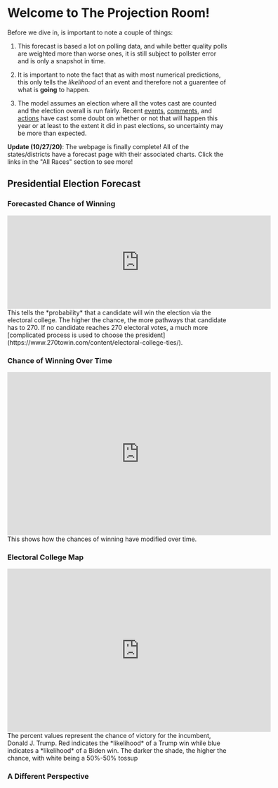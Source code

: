 # Welcome to The Projection Room!

Before we dive in, is important to note a couple of things:

1) This forecast is based a lot on polling data, and while better quality polls are weighted more than worse ones, it is still subject to pollster error and is only a snapshot in time.

2) It is important to note the fact that as with most numerical predictions, this only tells the *likelihood* of an event and therefore not a guarentee of what is **going** to happen.

3) The model assumes an election where all the votes cast are counted and the election overall is run fairly. Recent [events](https://ballotpedia.org/Changes_to_election_dates,_procedures,_and_administration_in_response_to_the_coronavirus_(COVID-19)_pandemic,_2020), [comments](https://www.vox.com/policy-and-politics/2020/9/30/21454325/trump-2020-peaceful-transition-election-stealing), and [actions](https://fivethirtyeight.com/features/five-ways-trump-and-gop-officials-are-undermining-the-election-process/) have cast some doubt on whether or not that will happen this year or at least to the extent it did in past elections, so uncertainty may be more than expected.

**Update (10/27/20)**: The webpage is finally complete! All of the states/districts have a forecast page with their associated charts. Click the links in the "All Races" section to see more!

## Presidential Election Forecast
### Forecasted Chance of Winning
<iframe width="600" height="212" seamless frameborder="0" scrolling="no" src="https://docs.google.com/spreadsheets/d/e/2PACX-1vQT7zI2PyREKcBTf5CJflh-Y0O-B_E0DExA0AQJICXH9gMMJia4ugx6LezMPtNZ3qWxozhOZFA_zbL6/pubchart?oid=1003958298&amp;format=interactive"></iframe>
This tells the *probability* that a candidate will win the election via the electoral college. The higher the chance, the more pathways that candidate has to 270. If no candidate reaches 270 electoral votes, a much more [complicated process is used to choose the president](https://www.270towin.com/content/electoral-college-ties/).

### Chance of Winning Over Time
<iframe width="600" height="371" seamless frameborder="0" scrolling="no" src="https://docs.google.com/spreadsheets/d/e/2PACX-1vQT7zI2PyREKcBTf5CJflh-Y0O-B_E0DExA0AQJICXH9gMMJia4ugx6LezMPtNZ3qWxozhOZFA_zbL6/pubchart?oid=1593274173&amp;format=interactive"></iframe>
This shows how the chances of winning have modified over time.

### Electoral College Map
<iframe width="600" height="371" seamless frameborder="0" scrolling="no" src="https://docs.google.com/spreadsheets/d/e/2PACX-1vRsb4OQeyJBX2P0Od5zN1-S6EGaB4ChjwERt_hbjkp9ck_4XTCZx_SgDzaDxgietocK2hPAtlgFdS6d/pubchart?oid=2086820880&amp;format=interactive"></iframe>
The percent values represent the chance of victory for the incumbent, Donald J. Trump. Red indicates the *likelihood* of a Trump win while blue indicates a *likelihood* of a Biden win. The darker the shade, the higher the chance, with white being a 50%-50% tossup

### A Different Perspective
<html>
        <head></head>
        <body>
                <script type="text/javascript" src="https://www.gstatic.com/charts/loader.js"></script>
                <script type="text/javascript">
        
        google.charts.load('current', {'packages': ['corechart']});

              function drawBubbleChart() {

                var query = new google.visualization.Query('https://docs.google.com/spreadsheets/d/1DLtvZ9YqcIoV_mxNDHvvyTXpaycDfGqPYhaNhJEwe68/gviz/tq?gid=553196491');

                query.setQuery('SELECT A, D, C, B, F LIMIT 57 OFFSET 1');
                query.send(handleQueryResponse);

              }

              function handleQueryResponse(response) {

                if (response.isError()) {
                  alert('Error in query: ' + response.getMessage() + ' ' + response.getDetailedMessage());
                  return;
                }

                var data = response.getDataTable();

                var options = {
                  title: " ",
                  hAxis: {
                    title: "Margin of Victory (%)",
                    //maxValue: 1.25
                  },
                  vAxis: {
                    title: "Chance of Victory",
                    format: 'percent',
                    maxValue: 1.1,
                    minValue: 0.45
                  },
                  sizeAxis: {
                        maxSize: 50,
                        title: "Biden"
                  },
                  colorAxis:{
                        title: "Margin of Victory (%)",
                    colors: ['red', 'white', 'blue']
                  },
                  bubble: {
                    textStyle: {
                      fontSize: 15
                    }
                  }
                }

                //Alter chance to reflect on Joe Biden chance of victory
                for(var i = 0; i < 56; i++){
                        var chance = data.getValue(i, 2);
                        if(chance < 0.5){
                        data.setValue(i, 2, 1 - chance);
                  }
                }

                var chart = new google.visualization.BubbleChart(document.getElementById('series_chart_div'));
                chart.draw(data, options);

              }
              google.charts.setOnLoadCallback(drawBubbleChart);
        </script>
        <div id="series_chart_div" style="width: 900px; height: 500px;"></div>
        </body>
</html>

<i>Visual developed by Brandon Wilson ([@KnightLizard](https://github.com/KnightLizard)) - Computer Science Undergraduate</i>

This view shows all the races with the sizes representing the number of electoral votes they have, the horizontal axis representing the margin of victory (negative for Biden, positive for Trump), and the color/vertical axis representing who has the better odds of winning there (red for Trump, blue for Biden). The darker the shade, the higher the chance.

### Electoral Votes Over Time
<iframe width="600" height="371" seamless frameborder="0" scrolling="no" src="https://docs.google.com/spreadsheets/d/e/2PACX-1vQT7zI2PyREKcBTf5CJflh-Y0O-B_E0DExA0AQJICXH9gMMJia4ugx6LezMPtNZ3qWxozhOZFA_zbL6/pubchart?oid=993494504&amp;format=interactive"></iframe>
A look at how the range of forecasted electoral votes have changed over the course of time. Dotted lines represent the 90% confidence interval for each candidate. Remember, 270 votes are required to win.

### Spread of Electoral Votes
<iframe width="753" height="505" seamless frameborder="0" scrolling="no" src="https://docs.google.com/spreadsheets/d/e/2PACX-1vQT7zI2PyREKcBTf5CJflh-Y0O-B_E0DExA0AQJICXH9gMMJia4ugx6LezMPtNZ3qWxozhOZFA_zbL6/pubchart?oid=1793068855&amp;format=interactive"></iframe>
The spread of the electoral votes for the winner in all of the 40,000 simulations done to make this forecast.

### Forecasted Vote Share
<iframe width="600" height="371" seamless frameborder="0" scrolling="no" src="https://docs.google.com/spreadsheets/d/e/2PACX-1vQT7zI2PyREKcBTf5CJflh-Y0O-B_E0DExA0AQJICXH9gMMJia4ugx6LezMPtNZ3qWxozhOZFA_zbL6/pubchart?oid=1119499338&amp;format=interactive"></iframe>
This is a look at what the vote share could look like on election day using historical data and polling averages.

### Popular Vote Over Time
<iframe width="600" height="371" seamless frameborder="0" scrolling="no" src="https://docs.google.com/spreadsheets/d/e/2PACX-1vQT7zI2PyREKcBTf5CJflh-Y0O-B_E0DExA0AQJICXH9gMMJia4ugx6LezMPtNZ3qWxozhOZFA_zbL6/pubchart?oid=687436770&amp;format=interactive"></iframe>
A look at how the range of the forecasted vote share has changed over the course of time. Dotted lines represent the 90% confidence interval for each candidate.

### Battleground Races
These are the races that are either the most interesting or most likely to get interesting 

[Arizona](https://theprforecast.com/arizona/) | [Colorado](https://theprforecast.com/colorado/) |
[Florida](https://theprforecast.com/florida/) | [Georgia](https://theprforecast.com/georgia/) |
[Iowa](https://theprforecast.com/iowa/) | [Maine (Statewide)](https://theprforecast.com/maine/) |
[Michigan](https://theprforecast.com/michigan/) | [Minnesota](https://theprforecast.com/minnesota/) |
[Nevada](https://theprforecast.com/nevada/) | [New Hampshire](https://theprforecast.com/new-hampshire/) |
[New Mexico](https://theprforecast.com/new-mexico/) | [North Carolina](https://theprforecast.com/north-carolina/) |
[Ohio](https://theprforecast.com/ohio/) | [Pennsylvania](https://theprforecast.com/pennsylvania/) |
[Texas](https://theprforecast.com/texas/) | [Wisconsin](https://theprforecast.com/wisconsin/) | 
[Maine CD-2](https://theprforecast.com/maine-cd-2/) | [Nebraska CD-2](https://theprforecast.com/nebraska-cd-2/)

### Tipping Point
<iframe width="500" height="371" src="https://docs.google.com/spreadsheets/d/e/2PACX-1vQT7zI2PyREKcBTf5CJflh-Y0O-B_E0DExA0AQJICXH9gMMJia4ugx6LezMPtNZ3qWxozhOZFA_zbL6/pubhtml?gid=1871926673&amp;single=true&amp;widget=true&amp;headers=false"></iframe>
The tipping point is defined as the state that gets the eventual winner their 270th electoral vote. Here is a list of the races that are most likely to do just that, along with the forecasted margins of victory (negative if Biden leads, positive if Trump leads). Note that Nebraska and Maine use a [slightly different system](https://www.270towin.com/content/split-electoral-votes-maine-and-nebraska/) to allocate electors than winner-take-all, so the statewide vote for both is denoted with a (S) while the congressional districts are labeled individually.


### Big Board
<iframe width="500" height="371" src="https://docs.google.com/spreadsheets/d/e/2PACX-1vRsb4OQeyJBX2P0Od5zN1-S6EGaB4ChjwERt_hbjkp9ck_4XTCZx_SgDzaDxgietocK2hPAtlgFdS6d/pubhtml?gid=160042951&amp;single=true&amp;widget=true&amp;headers=false"></iframe>
Highlighted bold states are battleground races. Note that the margin of victory is negative if Biden leads and positive if Trump leads. Nebraska and Maine use a [slightly different system](https://www.270towin.com/content/split-electoral-votes-maine-and-nebraska/) to allocate electors than winner-take-all, so the statewide vote for both is denoted with a (S) while the congressional districts are labeled individually.

### All Races
[Alabama](https://theprforecast.com/alabama/)                           | [Alaska](https://theprforecast.com/alaska/)                 |
[Arizona](https://theprforecast.com/arizona/)                           | [Arkansas](https://theprforecast.com/arkansas/)             |
[California](https://theprforecast.com/california/)                     | [Colorado](https://theprforecast.com/colorado/)             |
[Connecticut](https://theprforecast.com/connecticut/)                   | [Delaware](https://theprforecast.com/delaware/)             |
[District of Columbia](https://theprforecast.com/district-of-columbia/) | [Florida](https://theprforecast.com/florida/)               |
[Georgia](https://theprforecast.com/georgia/)                           | [Hawaii](https://theprforecast.com/hawaii/)                 |
[Idaho](https://theprforecast.com/idaho/)                               | [Illinois](https://theprforecast.com/illinois/)             |
[Indiana](https://theprforecast.com/indiana/)                           | [Iowa](https://theprforecast.com/iowa/)                     |
[Kansas](https://theprforecast.com/kansas/)                             | [Kentucky](https://theprforecast.com/kentucky/)             |
[Louisiana](https://theprforecast.com/louisiana/)                       | [Maine (Statewide)](https://theprforecast.com/maine/)       |
[Maryland](https://theprforecast.com/maryland/)                         | [Massachusetts](https://theprforecast.com/massachusetts/)   |
[Michigan](https://theprforecast.com/michigan/)                         | [Minnesota](https://theprforecast.com/minnesota/)           |
[Mississippi](https://theprforecast.com/mississippi/)                   | [Missouri](https://theprforecast.com/missouri/)             |
[Montana](https://theprforecast.com/montana/)                           | [Nebraska (Statewide)](https://theprforecast.com/nebraska/) |
[Nevada](https://theprforecast.com/nevada/)                             | [New Hampshire](https://theprforecast.com/new-hampshire/)   |
[New Jersey](https://theprforecast.com/new-jersey/)                     | [New Mexico](https://theprforecast.com/new-mexico/)         |
[New York](https://theprforecast.com/new-york)                          | [North Carolina](https://theprforecast.com/north-carolina/) |
[North Dakota](https://theprforecast.com/north-dakota/)                 | [Ohio](https://theprforecast.com/ohio/)                     |
[Oklahoma](https://theprforecast.com/oklahoma/)                         | [Oregon](https://theprforecast.com/oregon/)                 |
[Pennsylvania](https://theprforecast.com/pennsylvania/)                 | [Rhode Island](https://theprforecast.com/rhode-island/)     |
[South Carolina](https://theprforecast.com/south-carolina/)             | [South Dakota](https://theprforecast.com/south-dakota/)     |
[Tennessee](https://theprforecast.com/tennessee/)                       | [Texas](https://theprforecast.com/texas/)                   |
[Utah](https://theprforecast.com/utah/)                                 | [Vermont](https://theprforecast.com/vermont/)               |
[Virginia](https://theprforecast.com/virginia/)                         | [Washington](https://theprforecast.com/washington/)         |
[West Virginia](https://theprforecast.com/west-virginia/)               | [Wisconsin](https://theprforecast.com/wisconsin/)           |
[Wyoming](https://theprforecast.com/wyoming/)                           | [Maine CD-1](https://theprforecast.com/maine-cd-1/)         |
[Maine CD-2](https://theprforecast.com/maine-cd-2/)                     | [Nebraska CD-1](https://theprforecast.com/nebraska-cd-1/)   |
[Nebraska CD-2](https://theprforecast.com/nebraska-cd-2/)               | [Nebraska CD-3](https://theprforecast.com/nebraska-cd-3/)   |

## Senate Forecast
Coming Soon!

Polling data from [538.com](https://projects.fivethirtyeight.com/polls/?ex_cid=irpromo).

Charts created using [Google Sheets](https://www.google.com/sheets/about/) and [Google Visualization API](https://developers.google.com/chart/interactive/docs/reference)

The [Pre-Election Estimation System](https://github.com/zecellomaster/the-projection-room/tree/master/Scripts) is powered by a group of MATLAB scripts.

All data presented can be found on the [official online repository](https://drive.google.com/drive/folders/1kHx-x_HtC0uqQKqF8HZOrfzr62zd8wP6?usp=sharing).

Page built by: [@zecellomaster](https://github.com/zecellomaster)  [@KnightLizard](https://github.com/KnightLizard)

Found any errors? Want to make a suggestion? Have any comments? Email us: [theprojectionroomdata@gmail.com](mailto:theprojectionroomdata@gmail.com)

<!-- Begin 270towin.com 2020 Presidential Election Countdown Widget -->
<iframe src="https://www.270towin.com/2020-countdown-clock/widget300x200.php" width="300" height="215" border="0" frameBorder="0">
    Browser not supported. Visit <a href="https://www.270towin.com/">www.270towin.com</a>
</iframe>
<!-- End 270towin.com 2020 Presidential Election Countdown widget -->

<!--<meta http-equiv="refresh" content="600" />-->
